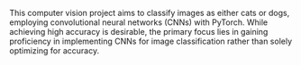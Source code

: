 This computer vision project aims to classify images as either cats or dogs, employing convolutional neural networks (CNNs) with PyTorch. While achieving high accuracy is desirable, the primary focus lies in gaining proficiency in implementing CNNs for image classification rather than solely optimizing for accuracy.
